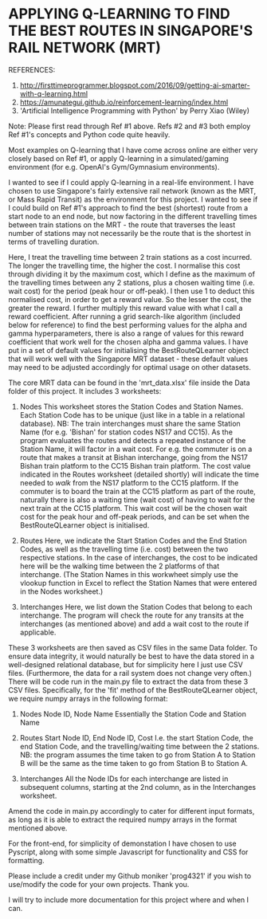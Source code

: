 APPLYING Q-LEARNING TO FIND THE BEST ROUTES IN SINGAPORE'S RAIL NETWORK (MRT)
=============================================================================

REFERENCES:
1. http://firsttimeprogrammer.blogspot.com/2016/09/getting-ai-smarter-with-q-learning.html
2. https://amunategui.github.io/reinforcement-learning/index.html
3. 'Artificial Intelligence Programming with Python' by Perry Xiao (Wiley)

Note: Please first read through Ref #1 above. Refs #2 and #3 both employ Ref #1's
concepts and Python code quite heavily.

Most examples on Q-learning that I have come across online are either very closely based
on Ref #1, or apply Q-learning in a simulated/gaming environment (for e.g. OpenAI's
Gym/Gymnasium environments).

I wanted to see if I could apply Q-learning in a real-life environment. I have chosen
to use Singapore's fairly extensive rail network (known as the MRT, or Mass Rapid Transit)
as the environment for this project. I wanted to see if I could build on Ref #1's approach
to find the best (shortest) route from a start node to an end node, but now factoring in
the different travelling times between train stations on the MRT - the route that
traverses the least number of stations may not necessarily be the route that is the
shortest in terms of travelling duration.

Here, I treat the travelling time between 2 train stations as a cost incurred. The longer
the travelling time, the higher the cost. I normalise this cost through dividing it by the
maximum cost, which I define as the maximum of the travelling times between any 2 stations,
plus a chosen waiting time (i.e. wait cost) for the period (peak hour or off-peak). I then
use 1 to deduct this normalised cost, in order to get a reward value. So the lesser the cost,
the greater the reward. I further multiply this reward value with what I call a
reward coefficient. After running a grid search-like algorithm (included below for reference)
to find the best performing values for the alpha and gamma hyperparameters, there is also a
range of values for this reward coefficient that work well for the chosen alpha and gamma values.
I have put in a set of default values for initialising the BestRouteQLearner object that will
work well with the Singapore MRT dataset - these default values may need to be adjusted
accordingly for optimal usage on other datasets.

The core MRT data can be found in the 'mrt_data.xlsx' file inside the Data folder of this
project. It includes 3 worksheets:

1. Nodes
This worksheet stores the Station Codes and Station Names. Each Station Code has to be unique
(just like in a table in a relational database). NB: The train interchanges must share the same
Station Name (for e.g. 'Bishan' for station codes NS17 and CC15). As the program evaluates the
routes and detects a repeated instance of the Station Name, it will factor in a wait cost.
For e.g. the commuter is on a route that makes a transit at Bishan interchange, going from the
NS17 Bishan train platform to the CC15 Bishan train platform. The cost value indicated in the
Routes worksheet (detailed shortly) will indicate the time needed to *walk* from the NS17
platform to the CC15 platform. If the commuter is to board the train at the CC15 platform as
part of the route, naturally there is also a waiting time (wait cost) of having to wait for the
next train at the CC15 platform. This wait cost will be the chosen wait cost for the peak hour
and off-peak periods, and can be set when the BestRouteQLearner object is initialised.

2. Routes
Here, we indicate the Start Station Codes and the End Station Codes, as well as the travelling
time (i.e. cost) between the two respective stations. In the case of interchanges, the cost
to be indicated here will be the walking time between the 2 platforms of that interchange.
(The Station Names in this workwheet simply use the vlookup function in Excel to reflect the
Station Names that were entered in the Nodes worksheet.)

3. Interchanges
Here, we list down the Station Codes that belong to each interchange. The program will
check the route for any transits at the interchanges (as mentioned above) and add a
wait cost to the route if applicable.

These 3 worksheets are then saved as CSV files in the same Data folder. To ensure
data integrity, it would naturally be best to have the data stored in a well-designed
relational database, but for simplicity here I just use CSV files. (Furthermore, the
data for a rail system does not change very often.) There will be code run in the 
main.py file to extract the data from these 3 CSV files. Specifically, for the 'fit'
method of the BestRouteQLearner object, we require numpy arrays in the following 
format:

1. Nodes
Node ID, Node Name
Essentially the Station Code and Station Name

2. Routes
Start Node ID, End Node ID, Cost
I.e. the start Station Code, the end Station Code, and the travelling/waiting time
between the 2 stations. NB: the program assumes the time taken to go from
Station A to Station B will be the same as the time taken to go from Station B to
Station A.

3. Interchanges
All the Node IDs for each interchange are listed in subsequent columns,
starting at the 2nd column, as in the Interchanges worksheet.

Amend the code in main.py accordingly to cater for different input formats, as
long as it is able to extract the required numpy arrays in the format mentioned above.

For the front-end, for simplicity of demonstation I have chosen to use Pyscript,
along with some simple Javascript for functionality and CSS for formatting.

Please include a credit under my Github moniker 'prog4321' if you wish to use/modify
the code for your own projects. Thank you.

I will try to include more documentation for this project where and when I can.
